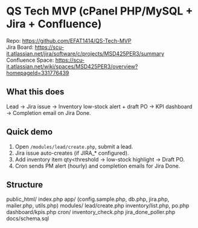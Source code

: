 # QS Tech MVP (cPanel PHP/MySQL + Jira + Confluence)

Repo: https://github.com/EFAT1414/QS-Tech-MVP  
Jira Board: <https://scu-it.atlassian.net/jira/software/c/projects/MSD425PER3/summary>  
Confluence Space: <https://scu-it.atlassian.net/wiki/spaces/MSD425PER3/overview?homepageId=331776439>

## What this does
Lead → Jira issue → Inventory low-stock alert + draft PO → KPI dashboard → Completion email on Jira Done.

## Quick demo
1) Open `/modules/lead/create.php`, submit a lead.
2) Jira issue auto-creates (if JIRA_* configured).
3) Add inventory item qty<threshold → low-stock highlight → Draft PO.
4) Cron sends PM alert (hourly) and completion emails for Jira Done.


## Structure
public_html/
  index.php
  app/ (config.sample.php, db.php, jira.php, mailer.php, utils.php)
  modules/
    lead/create.php
    inventory/list.php, po.php
    dashboard/kpis.php
  cron/
    inventory_check.php
    jira_done_poller.php
docs/schema.sql
